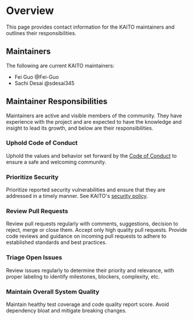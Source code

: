 # Overview

This page provides contact information for the KAITO maintainers and outlines
their responsibilities. 

## Maintainers

The following are current KAITO maintainers:

* Fei Guo @Fei-Guo
* Sachi Desai @sdesai345

## Maintainer Responsibilities

Maintainers are active and visible members of the community. They have
experience with the project and are expected to have the knowledge and
insight to lead its growth, and below are their responsibilities.

### Uphold Code of Conduct

Uphold the values and behavior set forward by the
[Code of Conduct](CODE_OF_CONDUCT.md) to ensure a safe and welcoming community.

### Prioritize Security

Prioritize reported security vulnerabilities and ensure that they are addressed
in a timely manner. See KAITO's [security policy](SECURITY.md).

### Review Pull Requests

Review pull requests regularly with comments, suggestions, decision to reject,
merge or close them. Accept only high quality pull requests. Provide code
reviews and guidance on incoming pull requests to adhere to established
standards and best practices.

### Triage Open Issues

Review issues regularly to determine their priority and relevance, with proper
labeling to identify milestones, blockers, complexity, etc.

### Maintain Overall System Quality

Maintain healthy test coverage and code quality report score. Avoid dependency
bloat and mitigate breaking changes.
